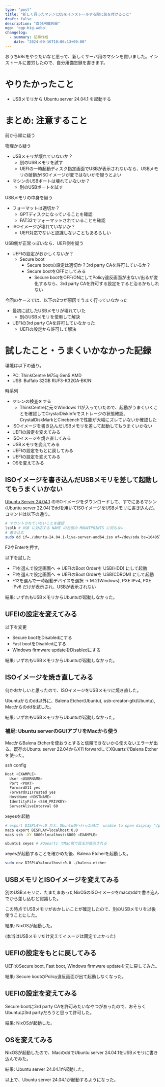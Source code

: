 ```yaml
---
type: "post"
title: "新しく買ったマシンにOSをインストールする際に気を付けること"
draft: false
description: "自分用備忘録"
ogp: 'ogp-big.webp'
changelog:
  - summary: 記事作成
    date: "2024-09-16T10:06:13+09:00"
---
```


<!-- titleは自動で入る -->
おうちk8sをやりたいなと思って、新しくサーバ用のマシンを買いました。インストールに苦労したので、自分用備忘録を書きます。

# やりたかったこと

- USBメモリから Ubuntu server 24.04.1 を起動する

# まとめ: 注意すること

前から順に疑う

物理から疑う

- USBメモリが壊れていないか？
  - 別のUSBメモリを試す
  - UEFIの一時起動ディスク指定画面でUSBが表示されないなら、USBメモリの破損かISOイメージが変ではないかを疑うとよい
- マシンのUSBポートは壊れていないか？
  - 別のUSBポートを試す

USBメモリの中身を疑う

- フォーマットは適切か？
  - GPTディスクになっていることを確認
  - FAT32でフォーマットされていることを確認
- ISOイメージが壊れていないか？
  - UEFI対応でないと認識しないこともあるらしい

USB側が正常っぽいなら、UEFI側を疑う

- UEFIの設定がおかしくないか？
  - Secure boot
    - Secure bootの設定は適切か？3rd party CAを許可しているか？
    - Secure bootをOFFにしてみる
      - Secure bootをOFF/ONにしてPolicy違反画面が出ない/出るが変化するなら、3rd party CAを許可する設定をすると治るかもしれない

今回のケースでは、以下の2つが原因でうまく行っていなかった

- 最初に試したUSBメモリが壊れていた
  - 別のUSBメモリを使用して解決
- UEFIの3rd party CAを許可していなかった
  - UEFIの設定から許可して解決

# 試したこと・うまくいかなかった記録

環境は以下の通り。

- PC: ThinkCentre M75q Gen5 AMD
- USB: Buffalo 32GB RUF3-K32GA-BK/N

時系列

- マシンの検査をする
  - ThinkCentreに元々Windows 11が入っていたので、起動がうまくいくことを確認してCrystalDiskInfoでストレージの状態確認、CrystalDiskMarkとCinebenchで性能が大幅にズレていないか確認した
- ISOイメージを書き込んだUSBメモリを差して起動してもうまくいかない
- UEFIの設定を変えてみる
- ISOイメージを焼き直してみる
- USBメモリを変えてみる
- UEFIの設定をもとに戻してみる
- UEFIの設定を変えてみる
- OSを変えてみる

## ISOイメージを書き込んだUSBメモリを差して起動してもうまくいかない

[Ubuntu Server 24.04.1](https://ubuntu.com/download/server) のISOイメージをダウンロードして、すでにあるマシン(Ubuntu server 22.04)でddを用いてISOイメージをUSBメモリに書き込んだ。コマンドは以下の通り。

```sh
# マウントされていないことを確認
lsblk # USB に対応する NAME の右側の MOUNTPOINTS に何もない
# 書き込む
sudo dd if=./ubuntu-24.04.1-live-server-amd64.iso of=/dev/sda bs=1048576 status=progress
```

F2やEnterを押す。

以下を試した

- F1を選んで設定画面へ → UEFIのBoot Orderを USB(HDD) にして起動
- F1を選んで設定画面へ → UEFIのBoot Orderを USB(CDROM) にして起動
- F12を選んで一時起動デバイスを選択 → M.2(Windows), PXE IPv4, PXE IPv6 だけが表示され、USBが表示されない

結果: いずれもUSBメモリからUbuntuが起動しなかった。

## UFEIの設定を変えてみる

以下を変更

- Secure bootをDisabledにする
- Fast bootをDisabledにする
- Windows firmware updateをDisabledにする

結果: いずれもUSBメモリからUbuntuが起動しなかった。

## ISOイメージを焼き直してみる

何かおかしいと思ったので、ISOイメージをUSBメモリに焼き直した。

Ubuntuからのdd以外に、Balena Etcher(Ubuntu), usb-creator-gtk(Ubuntu), Macからのddを試した。

結果: いずれもUSBメモリからUbuntuが起動しなかった。

### 補足: Ubuntu serverのGUIアプリをMacから使う

MacからBalena Etcherを使おうとすると信頼できないから使えないエラーが出る。既存のUbuntu server 22.04からX11 forwardしてXQuartzでBalena Etcherを使った。

ssh config

```sh
Host <EXAMPLE>
  User <USERNAME>
  Port <PORT>
  ForwardX11 yes
  ForwardX11Trusted yes
  HostName <HOSTNAME>
  IdentityFile <SSH_PRIVKEY>
  ServerAliveInterval 60
```

xeyesを起動

```sh
# export DISPLAY=:0 だと、Ubuntu側へ行った時に `unable to open display "/private/tmp/com.apple.launchd.s3HDECl5Iy/org.xquartz:0"` のようなエラーが出る
mac$ export DISPLAY=localhost:0.0
mac$ ssh -XY 6000:localhost:6000 <EXAMPLE>

ubuntu$ xeyes # XQueartz でMac側で目玉が表示される
```

xeyesが起動することを確かめた後、Balena Etcherを起動した。

```sh
sudo env DISPLAY=localhost:0.0 ./balena-etcher
```

## USBメモリとISOイメージを変えてみる

別のUSBメモリに、たまたまあったNixOSのISOイメージをmacのddで書き込んでから差し込むと認識した。

この時点でUSBメモリがおかしいことが確定したので、別のUSBメモリを以後使うことにした。

結果: NixOSが起動した。

(本当はUSBメモリだけ変えてイメージは固定でよかった)

## UEFIの設定をもとに戻してみる

UEFIのSecure boot, Fast boot, Windows firmware updateを元に戻してみた。

結果: Secure bootのPolicy違反画面が出て起動しなくなった。

## UEFIの設定を変えてみる

Secure bootに3rd party CAを許可みたいなやつがあったので、おそらくUbuntuは3rd partyだろうと思って許可した。

結果: NixOSが起動した。

## OSを変えてみる

NixOSが起動したので、MacのddでUbuntu server 24.04.1をUSBメモリに書き込んでみた。

結果: Ubuntu server 24.04.1が起動した。

以上で、Ubuntu server 24.04.1が起動するようになった。
